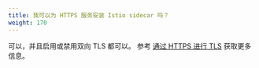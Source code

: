 ```yaml
---
title: 我可以为 HTTPS 服务安装 Istio sidecar 吗？
weight: 170
---
```


可以，并且启用或禁用双向 TLS 都可以。
参考 [通过 HTTPS 进行 TLS](/zh/docs/tasks/security/authentication/https-overlay/) 获取更多信息。
